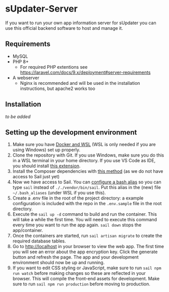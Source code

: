 # sUpdater-Server
If you want to run your own app information server for sUpdater you can use this official backend software to host and manage it.

## Requirements
- MySQL
- PHP 8+
  - For required PHP extentions see https://laravel.com/docs/9.x/deployment#server-requirements
- A webserver
  - Nginx is recommended and will be used in the installation instructions, but apache2 works too

## Installation
*to be added*

## Setting up the development environment
1. Make sure you have [Docker and WSL](https://docs.docker.com/desktop/windows/install/) (WSL is only needed if you are using Windows) set up properly. 
1. Clone the repository with Git. If you use Windows, make sure you do this in a WSL terminal in your home directory. If you use VS Code as IDE, you should install [this extension](https://marketplace.visualstudio.com/items?itemName=ms-vscode-remote.remote-wsl).
1. Install the Composer dependencies with [this method](https://laravel.com/docs/9.x/sail#installing-composer-dependencies-for-existing-projects) (as we do not have access to Sail just yet)
1. Now we have access to Sail. You can [configure a bash alias](https://laravel.com/docs/9.x/sail#configuring-a-bash-alias) so you can type `sail` instead of `././vendor/bin/sail`. Put this alias in the (new) file `~/.bash_aliases` (under WSL if you use this).
1. Create a .env file in the root of the project directory: a example configuration is included with the repo in the `.env.sample` file in the root directory.
1. Execute the `sail up -d` command to build and run the container. This will take a while the first time. You will need to execute this command every time you want to run the app again. `sail down` stops the app/container.
1. Once the containers are started, run `sail artisan migrate` to create the required database tables.
1. Go to [http://localhost](http://localhost) in your browser to view the web app. The first time you will see an error about the app encryption key. Click the generate button and refresh the page. The app and your development environment should now be up and running.
1. If you want to edit CSS styling or JavaScript, make sure to run `sail npm run watch` before making changes so these are reflected in your browser. This will compile the front-end assets for development. Make sure to run `sail npm run production` before moving to production.
